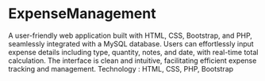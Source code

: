 # ExpenseManagement
A user-friendly web application built with HTML,
 CSS, Bootstrap, and PHP, seamlessly integrated with a MySQL
 database. Users can effortlessly input expense details
 including type, quantity, notes, and date, with real-time total
 calculation. The interface is clean and intuitive, facilitating
 efficient expense tracking and management.
 Technology : HTML, CSS, PHP, Bootstrap
